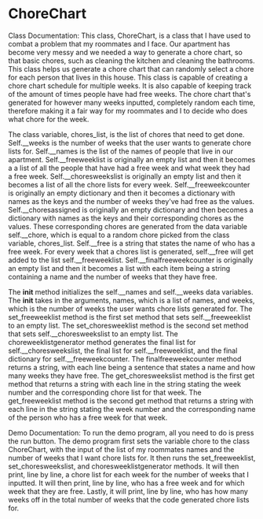# ChoreChart
Class Documentation:
This class, ChoreChart, is a class that I have used to combat a problem that my roommates and I face. Our apartment has
become very messy and we needed a way to generate a chore chart, so that basic chores, such as cleaning the kitchen and
cleaning the bathrooms. This class helps us generate a chore chart that can randomly select a chore for each person
that lives in this house. This class is capable of creating a chore chart schedule for multiple weeks. It is also
capable of keeping track of the amount of times people have had free weeks. The chore chart that's generated for
however many weeks inputted, completely random each time, therefore making it a fair way for my roommates and I to
decide who does what chore for the week.

The class variable, chores_list, is the list of chores that need to get done. Self.__weeks is the number of weeks that
the user wants to generate chore lists for. Self.__names is the list of the names of people that live in our apartment.
Self.__freeweeklist is originally an empty list and then it becomes a a list of all the people that have had a free
week and what week they had a free week. Self.__choresweekslist is originally an empty list and then it becomes a list of
all the chore lists for every week. Self.__freeweekcounter is originally an empty dictionary and then it becomes a
dictionary with names as the keys and the number of weeks they've had free as the values. Self.__choresassigned is
originally an empty dictionary and then becomes a dictionary with names as the keys and their corresponding chores as
the values. These corresponding chores are generated from the data variable self.__chore, which is equal to a random
chore picked from the class variable, chores_list. Self.__free is a string that states the name of who has a free week.
For every week that a chores list is generated, self.__free will get added to the list self.__freeweeklist.
Self.__finalfreeweekcounter is originally an empty list and then it becomes a list with each item being a string
containing a name and the number of weeks that they have free.

The __init__ method initializes the self.__names and self.__weeks data variables. The __init__ takes in the arguments,
names, which is a list of names, and weeks, which is the number of weeks the user wants chore lists generated for. The
set_freeweeklist method is the first set method that sets self.__freeweeklist to an empty list. The set_choresweeklist
method is the second set method that sets self.__choresweekslist to an empty list. The choreweeklistgenerator method
generates the final list for self.__choresweekslist, the final list for self.__freeweeklist, and the final dictionary
for self.__freeweekcounter. The finalfreeweekcounter method returns a string, with each line being a sentence that
states a name and how many weeks they have free. The get_choresweekslist method is the first get method that returns a
string with each line in the string stating the week number and the corresponding chore list for that week. The
get_freeweeklist method is the second get method that returns a string with each line in the string stating the week
number and the corresponding name of the person who has a free week for that week.

Demo Documentation:
To run the demo program, all you need to do is press the run button. The demo program first sets the variable chore to
the class ChoreChart, with the input of the list of my roommates names and the number of weeks that I want chore lists
for. It then runs the set_freeweeklist, set_choresweekslist, and choresweeklistgenerator methods. It will then print,
line by line, a chore list for each week for the number of weeks that I inputted. It will then print, line by line, who
has a free week and for which week that they are free. Lastly, it will print, line by line, who has how many weeks off
in the total number of weeks that the code generated chore lists for.
